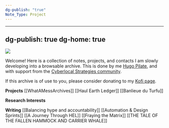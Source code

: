 ```yaml
---
dg-publish: "true"
Note_Type: Project
---
```


---
dg-publish: true
dg-home: true
---


![](https://miro.medium.com/v2/resize:fit:700/1*cOUmhg7jEI4I-LqL40AUaQ.gif)

Welcome! Here is a collection of notes, projects, and contacts I am slowly developing into a browsable archive. This is done by me [Hugo Pilate](hugopilate.com), and with support from the [Cyberlocal Strategies community](https://discord.gg/VtDufxdX).

If this archive is of use to you, please consider donating to my [Kofi page](https://ko-fi.com/U6U0G3B13).


**Projects**
[[WhatAMessArchives]]
[[Haul Earth Ledger]]
[[Banlieue du Turfu]]

**Research Interests**

**Writing**
[[Balancing hype and accountability]]
[[Automation & Design Sprints]]
[[A Journey Through HEL]]
[[Fraying the Matrix]]
[[THE TALE OF THE FALLEN HAMMOCK AND CARRIER WHALE]]